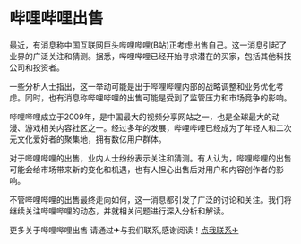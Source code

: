 # 哔哩哔哩出售

最近，有消息称中国互联网巨头哔哩哔哩(B站)正考虑出售自己。这一消息引起了业界的广泛关注和猜测。据悉，哔哩哔哩已经开始寻求潜在的买家，包括其他科技公司和投资者。

一些分析人士指出，这一举动可能是出于哔哩哔哩内部的战略调整和业务优化考虑。同时，也有消息称哔哩哔哩的出售可能是受到了监管压力和市场竞争的影响。

哔哩哔哩成立于2009年，是中国最大的视频分享网站之一，也是全球最大的动漫、游戏相关内容社区之一。经过多年的发展，哔哩哔哩已经成为了年轻人和二次元文化爱好者的聚集地，拥有数亿用户群体。

对于哔哩哔哩的出售，业内人士纷纷表示关注和猜测。有人认为，哔哩哔哩的出售可能会给市场带来新的变化和机遇，也有人担心出售后对用户和内容创作者的影响。

不管哔哩哔哩的出售最终走向如何，这一消息都引发了广泛的讨论和关注。我们将继续关注哔哩哔哩的动态，并就相关问题进行深入分析和解读。

更多关于哔哩哔哩出售 请通过✈与我们联系,感谢阅读！[点我联系✈](https://ad.k02.cc)